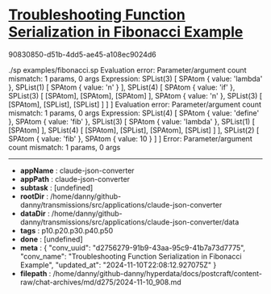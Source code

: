 # [Troubleshooting Function Serialization in Fibonacci Example](https://claude.ai/chat/d2756279-91b9-43aa-95c9-41b7a73d7775)

90830850-d51b-4dd5-ae45-a108ec9024d6

./sp examples/fibonacci.sp
Evaluation error: Parameter/argument count mismatch: 1 params, 0 args
Expression: SPList(3) [
  SPAtom { value: 'lambda' },
  SPList(1) [ SPAtom { value: 'n' } ],
  SPList(4) [
    SPAtom { value: 'if' },
    SPList(3) [ [SPAtom], [SPAtom], [SPAtom] ],
    SPAtom { value: 'n' },
    SPList(3) [ [SPAtom], [SPList], [SPList] ]
  ]
]
Evaluation error: Parameter/argument count mismatch: 1 params, 0 args
Expression: SPList(4) [
  SPAtom { value: 'define' },
  SPAtom { value: 'fib' },
  SPList(3) [
    SPAtom { value: 'lambda' },
    SPList(1) [ [SPAtom] ],
    SPList(4) [ [SPAtom], [SPList], [SPAtom], [SPList] ]
  ],
  SPList(2) [ SPAtom { value: 'fib' }, SPAtom { value: 10 } ]
]
Error: Parameter/argument count mismatch: 1 params, 0 args

---

* **appName** : claude-json-converter
* **appPath** : claude-json-converter
* **subtask** : [undefined]
* **rootDir** : /home/danny/github-danny/transmissions/src/applications/claude-json-converter
* **dataDir** : /home/danny/github-danny/transmissions/src/applications/claude-json-converter/data
* **tags** : p10.p20.p30.p40.p50
* **done** : [undefined]
* **meta** : {
  "conv_uuid": "d2756279-91b9-43aa-95c9-41b7a73d7775",
  "conv_name": "Troubleshooting Function Serialization in Fibonacci Example",
  "updated_at": "2024-11-10T22:08:12.927075Z"
}
* **filepath** : /home/danny/github-danny/hyperdata/docs/postcraft/content-raw/chat-archives/md/d275/2024-11-10_908.md
